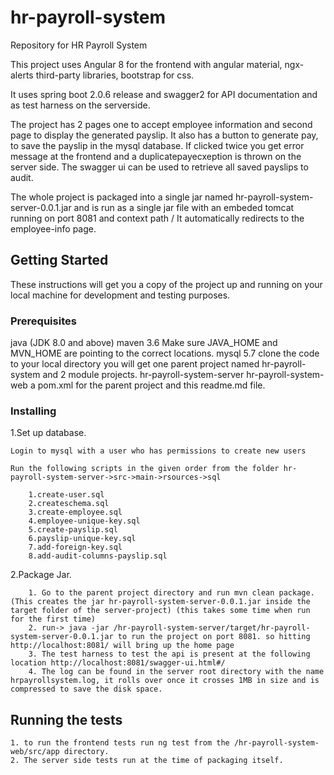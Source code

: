 # hr-payroll-system

Repository for HR Payroll System

This project uses Angular 8 for the frontend with angular material, ngx-alerts third-party libraries, bootstrap for css.

It uses spring boot 2.0.6 release and swagger2 for API documentation and as test harness on the serverside.

The project has 2 pages one to accept employee information and second page to display the generated payslip. It also has a button to generate pay, to save the payslip in the mysql database. If clicked twice you get error message at the frontend and a duplicatepayecxeption is thrown on the server side. 
The swagger ui can be used to retrieve all saved payslips to audit.

The whole project is packaged into a single jar named hr-payroll-system-server-0.0.1.jar and is run as a single jar file with an embeded tomcat running on port 8081 and context path /
It automatically redirects to the employee-info page. 

## Getting Started

These instructions will get you a copy of the project up and running on your local machine for development and testing purposes.

### Prerequisites

java (JDK 8.0 and above)
maven 3.6
Make sure JAVA_HOME and MVN_HOME are pointing to the correct locations.
mysql 5.7
clone the code to your local directory
you will get one parent project named hr-payroll-system and 2 module projects.
hr-payroll-system-server
hr-payroll-system-web
a pom.xml for the parent project and this readme.md file.

### Installing

1.Set up database.

	Login to mysql with a user who has permissions to create new users

	Run the following scripts in the given order from the folder hr-payroll-system-server->src->main->rsources->sql

		1.create-user.sql
		2.createschema.sql
		3.create-employee.sql
		4.employee-unique-key.sql
		5.create-payslip.sql
		6.payslip-unique-key.sql
		7.add-foreign-key.sql
		8.add-audit-columns-payslip.sql
2.Package Jar.

		1. Go to the parent project directory and run mvn clean package.(This creates the jar hr-payroll-system-server-0.0.1.jar inside the target folder of the server-project) (this takes some time when run for the first time)
		2. run-> java -jar /hr-payroll-system-server/target/hr-payroll-system-server-0.0.1.jar to run the project on port 8081. so hitting http://localhost:8081/ will bring up the home page
		3. The test harness to test the api is present at the following location http://localhost:8081/swagger-ui.html#/
		4. The log can be found in the server root directory with the name hrpayrollsystem.log, it rolls over once it crosses 1MB in size and is compressed to save the disk space. 
	
## Running the tests

	1. to run the frontend tests run ng test from the /hr-payroll-system-web/src/app directory.
	2. The server side tests run at the time of packaging itself.
	

	